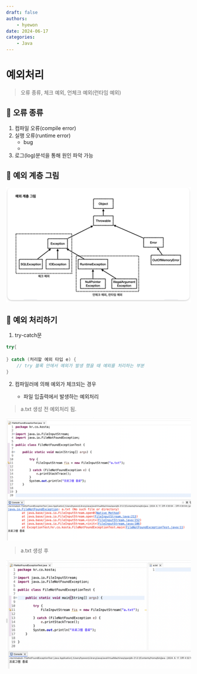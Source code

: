 ```yaml
---
draft: false
authors:
    - hyewon
date: 2024-06-17
categories:
    - Java
---
```


# 예외처리

> 오류 종류, 체크 예외, 언체크 예외(런타임 예외)

<!-- more -->

## 📌 오류 종류

1.  컴파일 오류(compile error)
2.  실행 오류(runtime error)
    -   bug
    -
3.  로그(log)분석을 통해 원인 파악 가능

## 📌 예외 계층 그림

![alt text](image-49.png)

## 📌 예외 처리하기

1. try-catch문

```java
try{

} catch (처리할 예외 타입 e) {
    // try 블록 안에서 예외가 발생 했을 때 예외를 처리하는 부분
}
```

2. 컴파일러에 의해 예외가 체크되는 경우

    - 파일 입출력에서 발생하는 예외처리

> a.txt 생성 전 예외처리 됨.

![alt text](image-50.png)

> a.txt 생성 후

![alt text](image-51.png)
